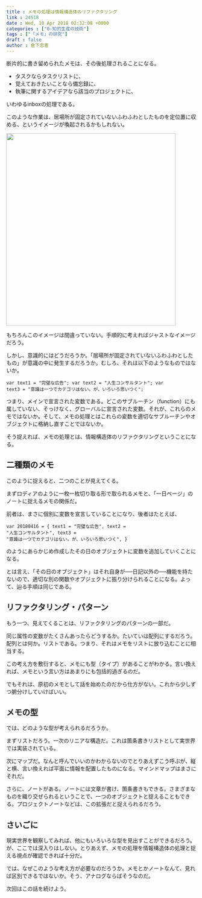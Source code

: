 ```yaml
---
title : メモの処理は情報構造体のリファクタリング
link : 24518
date : Wed, 18 Apr 2018 02:32:08 +0000
categories : ["0-知的生産の技術"]
tags : ["「メモ」の研究"]
draft : false
author : 倉下忠憲
---
```


断片的に書き留められたメモは、その後処理されることになる。

<ul>
	<li>タスクならタスクリストに、</li>
	<li>覚えておきたいことなら備忘録に、</li>
	<li>執筆に関するアイデアなら該当のプロジェクトに、</li>
</ul>

いわゆるinboxの処理である。

このような作業は、居場所が固定されていないふわふわとしたものを定位置に収める、というイメージが喚起されるかもしれない。

<a href="https://rashita.net/blog/?attachment_id=24519" rel="attachment wp-att-24519"><img src="https://rashita.net/blog/wp-content/uploads/2018/04/screenshot-71.png" alt="" width="449" height="511" class="alignnone size-full wp-image-24519" /></a>

もちろんこのイメージは間違っていない。手順的に考えればジャストなイメージだろう。

しかし、意識的にはどうだろうか。「居場所が固定されていないふわふわとしたもの」が意識の中に発生するだろうか。むしろ、それは以下のようなものではないか。

<code>var text1 = "完璧な広告";
var text2 = "人生コンサルタント";
var text3 = "意識は一つでカテゴリはない。が、いろいろ思いつく";
</code>

つまり、メインで宣言された変数である。どこのサブルーチン（function）にも属していない、そっけなく、グローバルに宣言された変数。それが、これらのメモではないか。そして、メモの処理とはこれらの変数を適切なサブルーチンやオブジェクトに格納し直すことではないか。

そう捉えれば、メモの処理とは、情報構造体のリファクタリングということになる。

<h2>二種類のメモ</h2>

このように捉えると、二つのことが見えてくる。

まずロディアのように一枚一枚切り取る形で取られるメモと、「一日ページ」のノートに捉えるメモの関係だ。

前者は、まさに個別に変数を宣言していることになり、後者はたとえば、

<code>var 20180416 = {
 text1 = "完璧な広告",
 text2 = "人生コンサルタント",
 text3 = "意識は一つでカテゴリはない。が、いろいろ思いつく",
}</code>

のようにあらかじめ作成したその日のオブジェクトに変数を追加していくことになる。

とは言え、「その日のオブジェクト」はそれ自身が──日記以外の──機能を持たないので、適切な別の関数やオブジェクトに振り分けられることになる。よって、辿る手順は同じである。

<h2>リファクタリング・パターン</h2>

もう一つ、見えてくることは、リファクタリングのパターンの一部だ。

同じ属性の変数がたくさんあったらどうするか。たいていは配列にするだろう。配列とは何か。リストである。つまり、それはメモをリストに放り込むことに相当する。

この考え方を敷衍すると、メモにも型（タイプ）があることがわかる。言い換えれば、メモという言い方はあまりにも包括的過ぎるのだ。

でもそれは、原初のメモとして話を始めたのだから仕方がない。これから少しずつ腑分けしていけばいい。

<h2>メモの型</h2>

では、どのような型が考えられるだろうか。

まずリストだろう。一次のリニアな構造だ。これは箇条書きリストとして実世界では実装されている。

次にマップだ。なんと呼んでいいのかわからないのでとりあえずこう呼ぶが、縦と横、言い換えれば平面に情報を配置したものになる。マインドマップはまさにそれだ。

さらに、ノートがある。ノートには文章が書け、箇条書きもできる。さまざまなものを織り交ぜられるということで、一つのオブジェクトと捉えることもできる。プロジェクトノートなどは、この拡張だと捉えられるだろう。

<h2>さいごに</h2>

現実世界を観察してみれば、他にもいろいろな型を見出すことができるだろう。が、ここでは深入りはしない。とりあえず、メモの処理を情報構造体の処理と捉える視点が確認できれば十分だ。

では、なぜこのような考え方が必要なのだろうか。メモとかノートなんて、見れば区別できるではないか。そう、アナログならばそうなのだ。

次回はこの話を続けよう。








